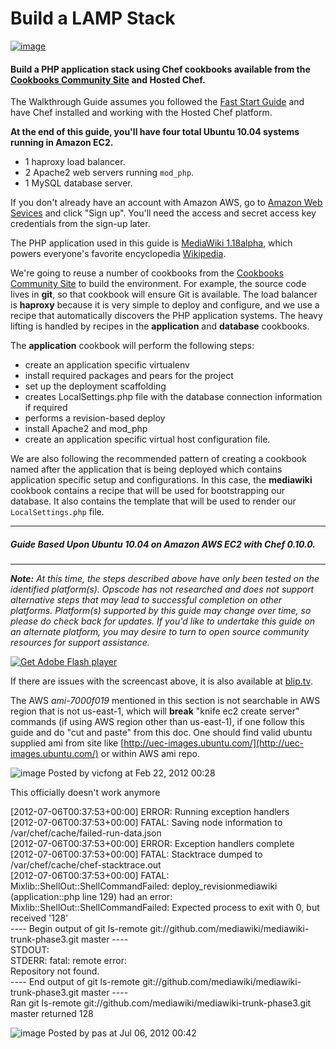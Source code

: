 Build a LAMP Stack
==================

  

[![image](../attachments/thumbnails/19071240/19005495)](http://wiki.opscode.com/download../attachments/19071240/php-med-trans.png)

#### Build a PHP application stack using Chef cookbooks available from the [Cookbooks Community Site](http://cookbooks.opscode.com) and Hosted Chef.

The Walkthrough Guide assumes you followed the [Fast Start
Guide](Fast%20Start%20Guide.html "Fast Start Guide") and have Chef
installed and working with the Hosted Chef platform.

**At the end of this guide, you'll have four total Ubuntu 10.04 systems
running in Amazon EC2.**

-   1 haproxy load balancer.
-   2 Apache2 web servers running `mod_php`.
-   1 MySQL database server.

If you don't already have an account with Amazon AWS, go to [Amazon Web
Sevices](http://aws.amazon.com/) and click "Sign up". You'll need the
access and secret access key credentials from the sign-up later.

  
 The PHP application used in this guide is [MediaWiki
1.18alpha](http://mediawiki.org), which powers everyone's favorite
encyclopedia [Wikipedia](http://wikipedia.com).

We're going to reuse a number of cookbooks from the [Cookbooks Community
Site](http://cookbooks.opscode.com/) to build the environment. For
example, the source code lives in **git**, so that cookbook will ensure
Git is available. The load balancer is **haproxy** because it is very
simple to deploy and configure, and we use a recipe that automatically
discovers the PHP application systems. The heavy lifting is handled by
recipes in the **application** and **database** cookbooks.

The **application** cookbook will perform the following steps:

-   create an application specific virtualenv
-   install required packages and pears for the project
-   set up the deployment scaffolding
-   creates LocalSettings.php file with the database connection
    information if required
-   performs a revision-based deploy
-   install Apache2 and mod\_php
-   create an application specific virtual host configuration file.

We are also following the recommended pattern of creating a cookbook
named after the application that is being deployed which contains
application specific setup and configurations. In this case, the
**mediawiki** cookbook contains a recipe that will be used for
bootstrapping our database. It also contains the template that will be
used to render our `LocalSettings.php` file.

* * * * *

##### Guide Based Upon Ubuntu 10.04 on Amazon AWS EC2 with Chef 0.10.0.

* * * * *

***Note:** At this time, the steps described above have only been tested
on the identified platform(s). Opscode has not researched and does not
support alternative steps that may lead to successful completion on
other platforms. Platform(s) supported by this guide may change over
time, so please do check back for updates. If you'd like to undertake
this guide on an alternate platform, you may desire to turn to open
source community resources for support assistance.*

  

[![Get Adobe Flash
player](http://www.adobe.com/images/shared/download_buttons/get_flash_player.gif)](http://get.adobe.com/flashplayer/)

If there are issues with the screencast above, it is also available at
[blip.tv](http://blip.tv/opscode/build-a-mediawiki-lamp-stack-with-chef-5211811).

  

The AWS *ami-7000f019* mentioned in this section is not searchable in
AWS region that is not us-east-1, which will **break** "knife ec2 create
server" commands (if using AWS region other than us-east-1), if one
follow this guide and do "cut and paste" from this doc. One should find
valid ubuntu supplied ami from site like
[http://uec-images.ubuntu.com/](http://uec-images.ubuntu.com/) or within
AWS ami repo.

![image](images/icons/comment_16.gif) Posted by vicfong at Feb 22, 2012
00:28

This officially doesn't work anymore

[2012-07-06T00:37:53+00:00] ERROR: Running exception handlers  
[2012-07-06T00:37:53+00:00] FATAL: Saving node information to
/var/chef/cache/failed-run-data.json  
[2012-07-06T00:37:53+00:00] ERROR: Exception handlers complete  
[2012-07-06T00:37:53+00:00] FATAL: Stacktrace dumped to
/var/chef/cache/chef-stacktrace.out  
[2012-07-06T00:37:53+00:00] FATAL: Mixlib::ShellOut::ShellCommandFailed:
deploy\_revisionmediawiki (application::php line 129) had an error:
Mixlib::ShellOut::ShellCommandFailed: Expected process to exit with 0,
but received '128'  
 ---- Begin output of git ls-remote
git://github.com/mediawiki/mediawiki-trunk-phase3.git master ----  
 STDOUT:   
 STDERR: fatal: remote error:   
 Repository not found.  
 ---- End output of git ls-remote
git://github.com/mediawiki/mediawiki-trunk-phase3.git master ----  
 Ran git ls-remote git://github.com/mediawiki/mediawiki-trunk-phase3.git
master returned 128

![image](images/icons/comment_16.gif) Posted by pas at Jul 06, 2012
00:42
